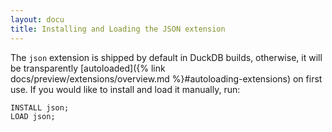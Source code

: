```yaml
---
layout: docu
title: Installing and Loading the JSON extension
---
```


The `json` extension is shipped by default in DuckDB builds, otherwise, it will be transparently [autoloaded]({% link docs/preview/extensions/overview.md %}#autoloading-extensions) on first use. If you would like to install and load it manually, run:

```sql
INSTALL json;
LOAD json;
```
